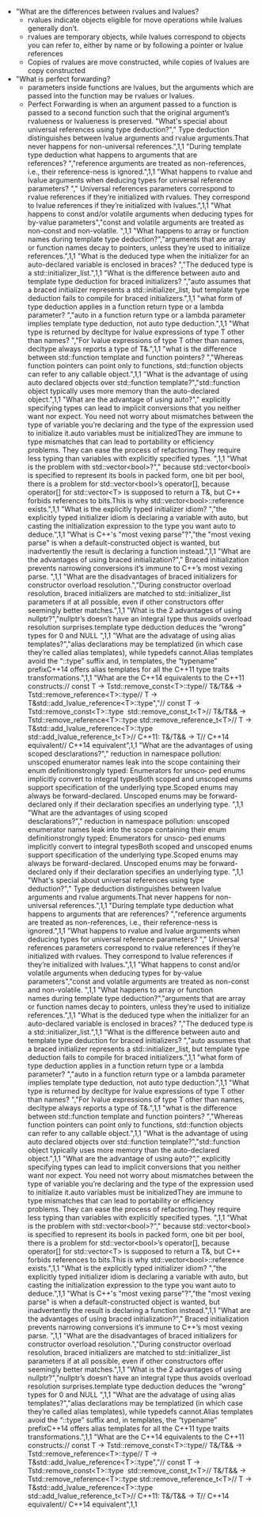 * "What are the differences between rvalues and lvalues?
	* rvalues indicate objects eligible for move operations while lvalues generally don&rsquo;t.
	* rvalues are temporary objects, while lvalues correspond to objects you can refer to, either by name or by following a pointer or lvalue references
	* Copies of rvalues are move constructed, while copies of lvalues are copy constructed
* "What is perfect forwarding?
	* parameters inside functions are lvalues, but the arguments which are passed into the function may be rvalues or lvalues.
	* Perfect Forwarding is when an argument passed to a function is passed to a second function such that the original argument&rsquo;s rvalueness or lvalueness is preserved.
"What's special about universal references using type deduction?","&nbsp;Type deduction distinguishes between lvalue arguments and rvalue arguments.That never happens for non-universal references.",1,1
"During template type deduction what happens to arguments that are references?&nbsp;","reference arguments are treated as non-references, i.e., their reference-ness is ignored.",1,1
"What happens to rvalue and lvalue arguments when deducing types for universal reference parameters?&nbsp;","&nbsp;Universal references parameters correspond to rvalue references if they&rsquo;re initialized with rvalues. They correspond to lvalue references if they&rsquo;re initialized with lvalues.",1,1
"What happens to const and/or volatile arguments when deducing types for by-value parameters","const and volatile arguments are treated as non-const and non-volatile.&nbsp;",1,1
"What happens to&nbsp;array or function names&nbsp;during template type deduction?","arguments that are array or function names decay to pointers, unless they&rsquo;re used to initialize references.",1,1
"What is the deduced type when the initializer for an auto-declared variable is enclosed in braces?&nbsp;","The deduced type is a std::initializer_list.",1,1
"What is the difference between auto and template type deduction for braced initializers?&nbsp;","auto assumes that a braced initializer represents a std::initializer_list, but template type deduction fails to compile for braced initializers.",1,1
"what form of type deduction applies in a function return type or a lambda parameter?&nbsp;","auto in a function return type or a lambda parameter implies template type deduction, not auto type deduction.",1,1
"What type is returned by decltype for lvalue expressions of type T other than names?&nbsp;","For lvalue expressions of type T other than names, decltype always reports a type of T&amp;.",1,1
"what is the difference between std::function template and function pointers?&nbsp;","Whereas function pointers can point only to functions, std::function objects can refer to any callable object.",1,1
"What is the advantage of using auto declared objects over std::function template?","std::function object typically uses more memory than the auto-declared object.",1,1
"What are the advantage of using auto?","&nbsp;explicitly specifying types can lead to implicit conversions that you neither want nor expect. You need not worry about mismatches between the type of variable you&rsquo;re declaring and the type of the expression used to initialize it.auto variables must be initializedThey are immune to type mismatches that can lead to portability or efficiency problems.&nbsp;They can ease the process of refactoring.They require less typing than variables with explicitly specified types.&nbsp;",1,1
"What is the problem with std::vector&lt;bool&gt;?","&nbsp;because std::vector&lt;bool&gt; is specified to represent its bools in packed form, one bit per bool, there is a problem for std::vector&lt;bool&gt;&rsquo;s operator[], because operator[] for std::vector&lt;T&gt; is supposed to return a T&amp;, but C++ forbids references to bits.This is why std::vector&lt;bool&gt;::reference exists.",1,1
"What is the explicitly typed initializer idiom?&nbsp;","the explicitly typed initializer idiom is declaring a variable with auto, but casting the initialization expression to the type you want auto to deduce.",1,1
"What is C++'s "most vexing parse"?","the "most vexing parse" is when a default-constructed object is wanted, but inadvertently the result is declaring a function instead.",1,1
"What are the advantages of using braced initialization?","&nbsp;Braced initialization prevents narrowing conversions&nbsp;it&rsquo;s immune to C++&rsquo;s most vexing parse.&nbsp;",1,1
"What are the disadvantages of braced initializers for constructor overload resolution.","During constructor overload resolution, braced initializers are matched to std::initializer_list parameters if at all possible, even if other constructors offer seemingly better matches.",1,1
"What is the 2 advantages of using nullptr?","nullptr&rsquo;s doesn&rsquo;t have an integral type thus avoids overload resolution surprises.template type deduction deduces the &ldquo;wrong&rdquo; types for 0 and NULL&nbsp;",1,1
"What are the advatage of using alias templates?","alias declarations may be templatized (in which case they&rsquo;re called alias templates), while typedefs cannot.Alias templates avoid the &ldquo;::type&rdquo; suffix&nbsp;and, in templates, the &ldquo;typename&rdquo; prefixC++14 offers alias templates for all the C++11 type traits transformations.",1,1
"What are the C++14 equivalents to the C++11 constructs:// const T &rarr; Tstd::remove_const&lt;T&gt;::type// T&amp;/T&amp;&amp; &rarr; Tstd::remove_reference&lt;T&gt;::type// T &rarr; T&amp;std::add_lvalue_reference&lt;T&gt;::type","// const T &rarr; Tstd::remove_const&lt;T&gt;::type&nbsp;&nbsp;std::remove_const_t&lt;T&gt;// T&amp;/T&amp;&amp; &rarr; Tstd::remove_reference&lt;T&gt;::type std::remove_reference_t&lt;T&gt;// T &rarr; T&amp;std::add_lvalue_reference&lt;T&gt;::type std::add_lvalue_reference_t&lt;T&gt;// C++11: T&amp;/T&amp;&amp; &rarr; T// C++14 equivalent// C++14 equivalent",1,1
"What are the advantages of using scoped desclarations?","&nbsp;reduction in namespace pollution: unscoped enumerator names leak into the scope containing their enum definitionstrongly typed: Enumerators for unsco‐ ped enums implicitly convert to integral typesBoth scoped and unscoped enums support specification of the underlying type.Scoped enums may always be forward-declared. Unscoped enums may be forward-declared only if their declaration specifies an underlying type.&nbsp;",1,1
"What are the advantages of using scoped desclarations?","&nbsp;reduction in namespace pollution: unscoped enumerator names leak into the scope containing their enum definitionstrongly typed: Enumerators for unsco‐ ped enums implicitly convert to integral typesBoth scoped and unscoped enums support specification of the underlying type.Scoped enums may always be forward-declared. Unscoped enums may be forward-declared only if their declaration specifies an underlying type.&nbsp;",1,1
"What's special about universal references using type deduction?","&nbsp;Type deduction distinguishes between lvalue arguments and rvalue arguments.That never happens for non-universal references.",1,1
"During template type deduction what happens to arguments that are references?&nbsp;","reference arguments are treated as non-references, i.e., their reference-ness is ignored.",1,1
"What happens to rvalue and lvalue arguments when deducing types for universal reference parameters?&nbsp;","&nbsp;Universal references parameters correspond to rvalue references if they&rsquo;re initialized with rvalues. They correspond to lvalue references if they&rsquo;re initialized with lvalues.",1,1
"What happens to const and/or volatile arguments when deducing types for by-value parameters","const and volatile arguments are treated as non-const and non-volatile.&nbsp;",1,1
"What happens to&nbsp;array or function names&nbsp;during template type deduction?","arguments that are array or function names decay to pointers, unless they&rsquo;re used to initialize references.",1,1
"What is the deduced type when the initializer for an auto-declared variable is enclosed in braces?&nbsp;","The deduced type is a std::initializer_list.",1,1
"What is the difference between auto and template type deduction for braced initializers?&nbsp;","auto assumes that a braced initializer represents a std::initializer_list, but template type deduction fails to compile for braced initializers.",1,1
"what form of type deduction applies in a function return type or a lambda parameter?&nbsp;","auto in a function return type or a lambda parameter implies template type deduction, not auto type deduction.",1,1
"What type is returned by decltype for lvalue expressions of type T other than names?&nbsp;","For lvalue expressions of type T other than names, decltype always reports a type of T&amp;.",1,1
"what is the difference between std::function template and function pointers?&nbsp;","Whereas function pointers can point only to functions, std::function objects can refer to any callable object.",1,1
"What is the advantage of using auto declared objects over std::function template?","std::function object typically uses more memory than the auto-declared object.",1,1
"What are the advantage of using auto?","&nbsp;explicitly specifying types can lead to implicit conversions that you neither want nor expect. You need not worry about mismatches between the type of variable you&rsquo;re declaring and the type of the expression used to initialize it.auto variables must be initializedThey are immune to type mismatches that can lead to portability or efficiency problems.&nbsp;They can ease the process of refactoring.They require less typing than variables with explicitly specified types.&nbsp;",1,1
"What is the problem with std::vector&lt;bool&gt;?","&nbsp;because std::vector&lt;bool&gt; is specified to represent its bools in packed form, one bit per bool, there is a problem for std::vector&lt;bool&gt;&rsquo;s operator[], because operator[] for std::vector&lt;T&gt; is supposed to return a T&amp;, but C++ forbids references to bits.This is why std::vector&lt;bool&gt;::reference exists.",1,1
"What is the explicitly typed initializer idiom?&nbsp;","the explicitly typed initializer idiom is declaring a variable with auto, but casting the initialization expression to the type you want auto to deduce.",1,1
"What is C++'s "most vexing parse"?","the "most vexing parse" is when a default-constructed object is wanted, but inadvertently the result is declaring a function instead.",1,1
"What are the advantages of using braced initialization?","&nbsp;Braced initialization prevents narrowing conversions&nbsp;it&rsquo;s immune to C++&rsquo;s most vexing parse.&nbsp;",1,1
"What are the disadvantages of braced initializers for constructor overload resolution.","During constructor overload resolution, braced initializers are matched to std::initializer_list parameters if at all possible, even if other constructors offer seemingly better matches.",1,1
"What is the 2 advantages of using nullptr?","nullptr&rsquo;s doesn&rsquo;t have an integral type thus avoids overload resolution surprises.template type deduction deduces the &ldquo;wrong&rdquo; types for 0 and NULL&nbsp;",1,1
"What are the advatage of using alias templates?","alias declarations may be templatized (in which case they&rsquo;re called alias templates), while typedefs cannot.Alias templates avoid the &ldquo;::type&rdquo; suffix&nbsp;and, in templates, the &ldquo;typename&rdquo; prefixC++14 offers alias templates for all the C++11 type traits transformations.",1,1
"What are the C++14 equivalents to the C++11 constructs:// const T &rarr; Tstd::remove_const&lt;T&gt;::type// T&amp;/T&amp;&amp; &rarr; Tstd::remove_reference&lt;T&gt;::type// T &rarr; T&amp;std::add_lvalue_reference&lt;T&gt;::type","// const T &rarr; Tstd::remove_const&lt;T&gt;::type&nbsp;&nbsp;std::remove_const_t&lt;T&gt;// T&amp;/T&amp;&amp; &rarr; Tstd::remove_reference&lt;T&gt;::type std::remove_reference_t&lt;T&gt;// T &rarr; T&amp;std::add_lvalue_reference&lt;T&gt;::type std::add_lvalue_reference_t&lt;T&gt;// C++11: T&amp;/T&amp;&amp; &rarr; T// C++14 equivalent// C++14 equivalent",1,1
